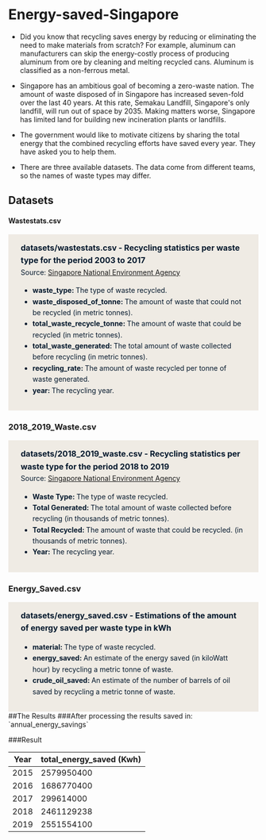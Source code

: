 # Energy-saved-Singapore


- Did you know that recycling saves energy by reducing or eliminating the need to make materials from scratch? For example, aluminum can manufacturers can skip the energy-costly process of producing aluminum from ore by cleaning and melting recycled cans. Aluminum is classified as a non-ferrous metal.

- Singapore has an ambitious goal of becoming a zero-waste nation. The amount of waste disposed of in Singapore has increased seven-fold over the last 40 years. At this rate, Semakau Landfill, Singapore's  only landfill, will run out of space by 2035. Making matters worse, Singapore has limited land for building new incineration plants or landfills.

- The government would like to motivate citizens by sharing the total energy that the combined recycling efforts have saved every year. They have asked you to help them.

- There are  three available datasets. The data come from different teams, so the names of waste types may differ.

## Datasets 

#### Wastestats.csv

<html>
<div style="background-color: #efebe4; color: #05192d; text-align:left; vertical-align: middle; padding: 15px 25px 15px 25px; line-height: 1.6;"><div style="font-size:16px"><b>datasets/wastestats.csv - Recycling statistics per waste type for the period 2003 to 2017</b></div><div>Source: <a href="https://www.nea.gov.sg/our-services/waste-management/waste-statistics-and-overall-recycling">Singapore National Environment Agency</a></div><ul><li><b>waste_type: </b>The type of waste recycled.</li><li><b>waste_disposed_of_tonne: </b>The amount of waste that could not be recycled (in metric tonnes).</li>    <li><b>total_waste_recycle_tonne: </b>The amount of waste that could be recycled (in metric tonnes).</li><li><b>total_waste_generated: </b>The total amount of waste collected before recycling (in metric tonnes).</li>    <li><b>recycling_rate: </b>The amount of waste recycled per tonne of waste generated.</li><li><b>year: </b>The recycling year.</li></ul> </div><h3>2018_2019_Waste.csv</h3><div style="background-color: #efebe4; color: #05192d; text-align:left; vertical-align: middle; padding: 15px 25px 15px 25px; line-height: 1.6; margin-top: 17px;"><div style="font-size:16px"><b>datasets/2018_2019_waste.csv - Recycling statistics per waste type for the period 2018 to 2019</b></div> <div> Source: <a href="https://www.nea.gov.sg/our-services/waste-management/waste-statistics-and-overall-recycling">Singapore National Environment Agency</a></div><ul><li><b>Waste Type: </b>The type of waste recycled.</li><li><b>Total Generated: </b>The total amount of waste collected before recycling (in thousands of metric tonnes).</li> <li><b>Total Recycled: </b>The amount of waste that could be recycled. (in thousands of metric tonnes).</li><li><b>Year: </b>The recycling year.</li></ul></div><h3>Energy_Saved.csv</h3><div style="background-color: #efebe4; color: #05192d; text-align:left; vertical-align: middle; padding: 15px 25px 15px 25px; line-height: 1.6; margin-top: 17px;"><div style="font-size:16px"><b>datasets/energy_saved.csv -  Estimations of the amount of energy saved per waste type in kWh</b>    </div><ul> <li><b>material: </b>The type of waste recycled.</li><li><b>energy_saved: </b>An estimate of the energy saved (in kiloWatt hour) by recycling a metric tonne of waste.</li>  <li><b>crude_oil_saved: </b>An estimate of the number of barrels of oil saved by recycling a metric tonne of waste.</li></ul></div></html>
##The Results
###After processing the results saved in:
`annual_energy_savings`

###Result
                    
Year  | total_energy_saved (Kwh)
------------- | -------------
2015  |  2579950400
2016  |  1686770400
2017 |  299614000
2018 |  2461129238
2019 |  2551554100

